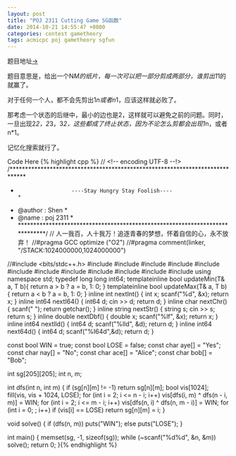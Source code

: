 ```yaml
---
layout: post
title: "POJ 2311 Cutting Game SG函数"
date: 2014-10-21 14:55:47 +0800
categories: contest gametheory 
tags: acmicpc poj gametheory sgfun
---
```

题目地址<a title="POJ 2311" href="http://poj.org/problem?id=2311" target="_blank">-></a>

题目意思是，给出一个N*M的纸片，每一次可以把一部分剪成两部分，谁剪出1*1的就赢了。

对于任何一个人，都不会先剪出1*n或者n*1，应该这样就必败了。

那考虑一个状态的后继中，最小的边也是2，这样就可以避免之前的问题。同时，一旦出现2*2，2*3，3*2，这些都成了终止状态，因为不论怎么剪都会出现1*n，或者n*1。

记忆化搜索就行了。

Code Here
{% highlight cpp %}
// <!-- encoding UTF-8 --!>
/*****************************************************************************
*                      ----Stay Hungry Stay Foolish----                      *
*    @author    :   Shen                                                     *
*    @name      :   poj 2311                                                 *
*****************************************************************************/
// 人一我百，人十我万！追逐青春的梦想，怀着自信的心，永不放弃！
//#pragma GCC optimize ("O2")
//#pragma comment(linker, "/STACK:1024000000,1024000000")

//#include <bits/stdc++.h>
#include <map>
#include <list>
#include <queue>
#include <stack>
#include <cmath>
#include <vector>
#include <string>
#include <cstdio>
#include <cstring>
#include <cstdlib>
#include <iostream>
#include <algorithm>
using namespace std;
typedef long long int64;
template<class T>inline bool updateMin(T& a, T b){ return a > b ? a = b, 1: 0; }
template<class T>inline bool updateMax(T& a, T b){ return a < b ? a = b, 1: 0; }
inline int    nextInt() { int x; scanf("%d", &x); return x; }
inline int64  nextI64() { int64  d; cin >> d; return d; }
inline char   nextChr() { scanf(" "); return getchar(); }
inline string nextStr() { string s; cin >> s; return s; }
inline double nextDbf() { double x; scanf("%lf", &x); return x; }
inline int64  nextlld() { int64 d; scanf("%lld", &d); return d; }
inline int64  next64d() { int64 d; scanf("%I64d",&d); return d; }

const bool WIN  = true;
const bool LOSE = false;
const char aye[] = "Yes";
const char nay[] = "No";
const char ace[] = "Alice";
const char bob[] = "Bob";

int sg[205][205];
int n, m;

int dfs(int n, int m)
{
    if (sg[n][m] != -1) return sg[n][m];
    bool vis[1024]; fill(vis, vis + 1024, LOSE);
    for (int i = 2; i <= n - i; i++)
        vis[dfs(i, m) ^ dfs(n - i, m)] = WIN;
    for (int i = 2; i <= m - i; i++)
        vis[dfs(n, i) ^ dfs(n, m - i)] = WIN;
    for (int i = 0; ; i++) if (vis[i] == LOSE)
        return sg[n][m] = i;
}

void solve()
{
    if (dfs(n, m)) puts("WIN");
    else puts("LOSE");
}

int main()
{
    memset(sg, -1, sizeof(sg));
    while (~scanf("%d%d", &n, &m)) solve();
    return 0;
}{% endhighlight %}
